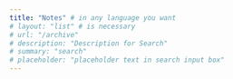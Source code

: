 ```yaml
---
title: "Notes" # in any language you want
# layout: "list" # is necessary
# url: "/archive"
# description: "Description for Search"
# summary: "search"
# placeholder: "placeholder text in search input box"
---
```

